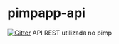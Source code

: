 # pimpapp-api

[![Gitter](https://badges.gitter.im/Join%20Chat.svg)](https://gitter.im/PimpAPP/pimpapp-api?utm_source=badge&utm_medium=badge&utm_campaign=pr-badge&utm_content=badge)
API REST utilizada no pimp
